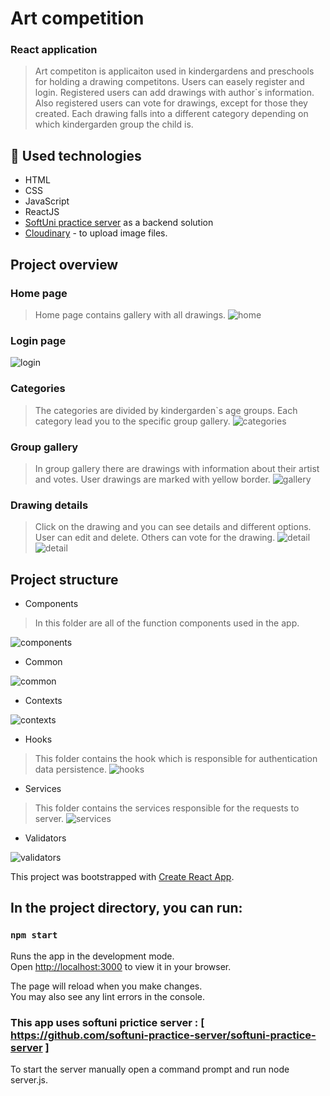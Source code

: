 # Art competition

### React application


> Art competiton is applicaiton used in kindergardens and preschools for holding a drawing competitons. Users can easely register and login.
> Registered users can add drawings with author`s information. Also registered users can vote for drawings, except for those they created.
> Еach drawing falls into a different category depending on which kindergarden group the child is.


## :hammer: Used technologies
* HTML
* CSS
* JavaScript 
* ReactJS
* [SoftUni practice server](https://github.com/softuni-practice-server/softuni-practice-server) as a backend solution
* [Cloudinary](https://console.cloudinary.com/) - to upload image files.


## Project overview

### Home page
> Home page contains gallery with all drawings.
![home](https://user-images.githubusercontent.com/85222435/227804340-5344bbad-fff5-49bd-9000-613a0d7fa126.png)


### Login page

![login](https://user-images.githubusercontent.com/85222435/227804353-e070fdcf-b3ac-4f71-bea6-13aae398a070.png)

### Categories
>The categories are divided by kindergarden`s age groups. 
>Each category lead you to the specific group gallery.
![categories](https://user-images.githubusercontent.com/85222435/227804381-6d481cfb-293c-4274-b436-ecc8b7eb138f.png)


### Group gallery
>In group gallery there are drawings with information about their artist and votes.
>User drawings are marked with yellow border.
![gallery](https://user-images.githubusercontent.com/85222435/227804390-033aa15c-7090-4f35-8942-476ce771691b.png)

### Drawing details
>Click on the drawing and you can see details and different options. 
>User can edit and delete. Others can vote for the drawing.
![detail](https://user-images.githubusercontent.com/85222435/227804395-34b5e754-14a2-428b-b7d3-94f866832918.png)
![detail](https://user-images.githubusercontent.com/85222435/227804400-f4f48351-27b3-4073-8a5c-6db12e1c18e5.png)


## Project structure

- Components
>In this folder are all of the function components used in the app.

![components](https://user-images.githubusercontent.com/85222435/227801576-f9ee83e6-1dd7-4896-bc6c-1b56b91c57a0.png)

- Common

![common](https://user-images.githubusercontent.com/85222435/227802106-3f5e235f-da85-4b39-abd6-c1ae78d79546.png)

- Contexts

![contexts](https://user-images.githubusercontent.com/85222435/227802173-fa36b417-9fbe-48fc-8078-c6a0879ebf52.png)

- Hooks
>This folder contains the hook which is responsible for authentication data persistence.
![hooks](https://user-images.githubusercontent.com/85222435/227802183-f4ed33e3-cc24-4593-bbb0-5cb810a6d531.png)

- Services
>This folder contains the services responsible for the requests to server.
![services](https://user-images.githubusercontent.com/85222435/227802200-d9a01dbd-ac4a-4278-bc68-16c4591f716d.png)

- Validators

![validators](https://user-images.githubusercontent.com/85222435/227802210-f4c380fc-172a-4c9b-bee9-e078584c950b.png)

This project was bootstrapped with [Create React App](https://github.com/facebook/create-react-app).

##  In the project directory, you can run:
### `npm start`

Runs the app in the development mode.\
Open [http://localhost:3000](http://localhost:3000) to view it in your browser.

The page will reload when you make changes.\
You may also see any lint errors in the console.


### This app uses softuni prictice server : [ https://github.com/softuni-practice-server/softuni-practice-server ]

To start the server manually open a command prompt and run node server.js.